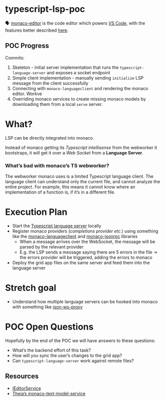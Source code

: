 # typescript-lsp-poc

🗣 [monaco-editor](https://github.com/microsoft/monaco-editor) is the code editor which powers [VS Code](https://github.com/microsoft/vscode), with the features better described [here](https://code.visualstudio.com/docs/editor/editingevolved).

## POC Progress

Commits:

1. Skeleton - initial server implementation that runs the `typescript-language-server` and exposes a socket endpoint
2. Simple client implementation - manually sending `initialize` LSP message from the client successfully
3. Connecting with `monaco-languageclient` and rendering the monaco editor.
Workve
4. Overriding monaco services to create missing monaco models by downloading them from a local `serve` server.

# What?

LSP can be directly integrated into monaco.

Instead of monaco getting its *Typescript intellisense* from the webworker it bootstraps, it will get it over a *Web Socket* from a **Language Server**.

### What’s bad with monaco’s TS webworker?

The webworker monaco uses is a limited Typescript language client. The language client can understand only the current file, and cannot analyze the entire project. For example, this means it cannot know where an implementation of a function is, if it’s in a different file.

# Execution Plan

- Start the [Typescript language server](https://github.com/typescript-language-server/typescript-language-server) locally
- Register monaco providers (*completions provider etc.*) using something like the [monaco-languageclient](https://github.com/TypeFox/monaco-languageclient/) and [monaco-jsonrpc](https://github.com/CodinGame/monaco-jsonrpc) libraries
    - When a message arrives over the WebSocket, the message will be parsed by the relevant provider
    - E.g. the LSP sends a message saying there are 5 errors in the file → the errors provider will be triggered, adding the errors to monaco
- Deploy the grid app files on the same server and feed them into the language server

# Stretch goal

- Understand how multiple language servers can be hooked into monaco with something like [json-ws-proxy](https://github.com/wylieconlon/jsonrpc-ws-proxy)

# POC Open Questions

Hopefully by the end of the POC we will have answers to these questions:

- What’s the backend effort of this task?
- How will you sync the user’s changes to the grid app?
- Can `typescript-language-server` work against remote files?

## Resources

- [IEditorService](https://cs.github.com/microsoft/vscode/blob/05de94e4c547a8953d3c002fe034fa4589ebfa97/src/vs/workbench/services/editor/common/editorService.ts#L102)
- [Theia’s monaco-text-model-service](https://github.com/eclipse-theia/theia/blob/master/packages/monaco/src/browser/monaco-text-model-service.ts)
